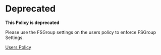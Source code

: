 # Deprecated

**This Policy is deprecated**

Please use the FSGroup settings on the users policy to enforce FSGroup Settings.

[Users Policy](../../users)
